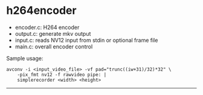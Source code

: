 h264encoder
==============

* encoder.c:     H264 encoder
* output.c:      generate mkv output
* input.c:       reads NV12 input from stdin or optional frame file
* main.c:        overall encoder control

Sample usage:

    avconv -i <input_video_file> -vf pad="trunc((iw+31)/32)*32" \
        -pix_fmt nv12 -f rawvideo pipe: |
        simplerecorder <width> <height>
---
